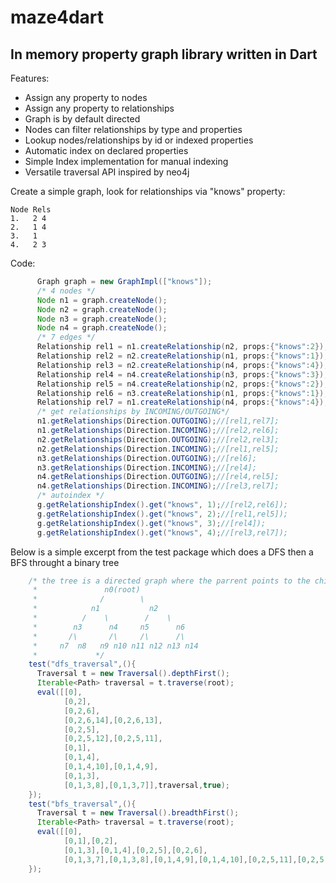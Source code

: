 maze4dart
=========

In memory property graph library written in Dart
------------------------------------------------

Features:
*	Assign any property to nodes
*	Assign any property to relationships
*	Graph is by default directed
*	Nodes can filter relationships by type and properties
*	Lookup nodes/relationships by id or indexed properties
*	Automatic index on declared properties
*	Simple Index implementation for manual indexing
*	Versatile traversal API inspired by neo4j

Create a simple graph, look for relationships via "knows" property:

	Node Rels
	1. 	 2 4
	2.	 1 4
	3.	 1
	4.	 2 3
Code:
```java
	  Graph graph = new GraphImpl(["knows"]);
	  /* 4 nodes */
      Node n1 = graph.createNode();
      Node n2 = graph.createNode();
      Node n3 = graph.createNode();
      Node n4 = graph.createNode();
      /* 7 edges */
      Relationship rel1 = n1.createRelationship(n2, props:{"knows":2});
      Relationship rel2 = n2.createRelationship(n1, props:{"knows":1});
      Relationship rel3 = n2.createRelationship(n4, props:{"knows":4});
      Relationship rel4 = n4.createRelationship(n3, props:{"knows":3});
      Relationship rel5 = n4.createRelationship(n2, props:{"knows":2});
      Relationship rel6 = n3.createRelationship(n1, props:{"knows":1});
      Relationship rel7 = n1.createRelationship(n4, props:{"knows":4});
      /* get relationships by INCOMING/OUTGOING*/
      n1.getRelationships(Direction.OUTGOING);//[rel1,rel7];
      n1.getRelationships(Direction.INCOMING);//[rel2,rel6];
      n2.getRelationships(Direction.OUTGOING);//[rel2,rel3];
      n2.getRelationships(Direction.INCOMING);//[rel1,rel5];
      n3.getRelationships(Direction.OUTGOING);//[rel6];
      n3.getRelationships(Direction.INCOMING);//[rel4];
      n4.getRelationships(Direction.OUTGOING);//[rel4,rel5];
      n4.getRelationships(Direction.INCOMING);//[rel3,rel7];
      /* autoindex */
      g.getRelationshipIndex().get("knows", 1);//[rel2,rel6]);
      g.getRelationshipIndex().get("knows", 2);//[rel1,rel5]);
      g.getRelationshipIndex().get("knows", 3);//[rel4]);
      g.getRelationshipIndex().get("knows", 4);//[rel3,rel7]);
```

Below is a simple excerpt from the test package which does a DFS then a BFS throught a binary tree

```java
    /* the tree is a directed graph where the parrent points to the children:
     *               n0(root)
     *              /        \ 
     *            n1           n2
     *          /    \        /    \
     *        n3      n4     n5      n6
     *       /\       /\     /\      /\
     *     n7  n8   n9 n10 n11 n12 n13 n14
     *             */
    test("dfs_traversal",(){
      Traversal t = new Traversal().depthFirst();
      Iterable<Path> traversal = t.traverse(root);
      eval([[0],
            [0,2],
            [0,2,6],
            [0,2,6,14],[0,2,6,13],
            [0,2,5],
            [0,2,5,12],[0,2,5,11],
            [0,1],
            [0,1,4],
            [0,1,4,10],[0,1,4,9],
            [0,1,3],
            [0,1,3,8],[0,1,3,7]],traversal,true);
    });
    test("bfs_traversal",(){
      Traversal t = new Traversal().breadthFirst();
      Iterable<Path> traversal = t.traverse(root);
      eval([[0],
            [0,1],[0,2],
            [0,1,3],[0,1,4],[0,2,5],[0,2,6],
            [0,1,3,7],[0,1,3,8],[0,1,4,9],[0,1,4,10],[0,2,5,11],[0,2,5,12],[0,2,6,13],[0,2,6,14]],traversal,true);
    }); 
```
